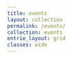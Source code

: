```yaml
---
title: events
layout: collection
permalink: /events/
collection: events
entrie_layout: grid
classes: wide
---
```


